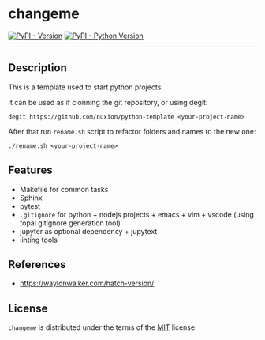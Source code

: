 # changeme

[![PyPI - Version](https://img.shields.io/pypi/v/changeme.svg)](https://pypi.org/project/changeme)
[![PyPI - Python Version](https://img.shields.io/pypi/pyversions/changeme.svg)](https://pypi.org/project/changeme)

-----

## Description

This is a template used to start python projects. 

It can be used as if clonning the git repository, or using degit:

```console
degit https://github.com/nuxion/python-template <your-project-name>
```

After that run `rename.sh` script to refactor folders and names to the new one:

```console
./rename.sh <your-project-name>
```

## Features

- Makefile for common tasks
- Sphinx 
- pytest
- `.gitignore` for python + nodejs projects + emacs + vim + vscode (using topal gitignore generation tool)
- jupyter as optional dependency + jupytext
- linting tools

## References

- https://waylonwalker.com/hatch-version/

## License

`changeme` is distributed under the terms of the [MIT](https://spdx.org/licenses/MIT.html) license.
